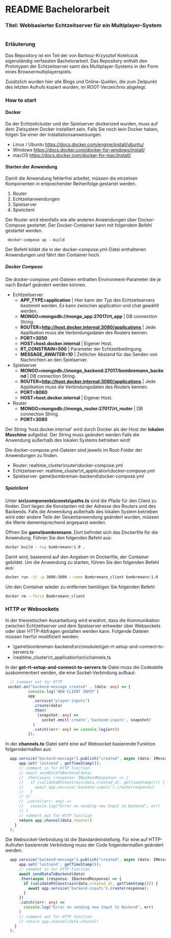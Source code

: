 # README Bachelorarbeit
### Titel: Webbasierter Echtzeitserver für ein Multiplayer-System
#
### Erläuterung
Das Repository ist ein Teil der von Bartosz-Krzysztof Kotelczuk eigenständig verfassten Bachelorarbeit. Das Repository enthält den Prototypen der Echtzeitserver samt des Multiplayer-Systems in der Form eines Browsermultiplayerspiels.

Zusätzlich wurden hier alle Blogs und Online-Quellen, die zum Zeitpunkt des letzten Aufrufs kopiert wurden, im ROOT-Verzeichnis abgelegt.

### How to start
#### Docker
Da der Echtzeitcluster und der Spielserver dockerized wurden, muss auf dem Zielsystem Docker installiert sein. 
Falls Sie noch kein Docker haben, folgen Sie einer der Installationsanweisungen.

- Linux / Ubuntu https://docs.docker.com/engine/install/ubuntu/
- Windows https://docs.docker.com/docker-for-windows/install/
- macOS https://docs.docker.com/docker-for-mac/install/

#### Starten der Anwendung
Damit die Anwendung fehlerfrei arbeitet, müssen die einzelnen Komponenten in entprechender Reihenfolge gestartet werden.

1. Router
2. Echtzeitanwendungen
3. Spielserver
4. Spielclient

Der Router wird ebenfalls wie alle anderen Anwendungen über Docker-Compose gestartet. Der Docker-Container kann mit folgendem Befehl gestartet werden. 

```
 docker-compose up --build
```
Der Befehl bildet die in der docker-compose.yml-Datei enthaltenen Anwendungen und fährt den Container hoch.

##### Docker Compose
Die docker-compose.yml-Dateien enthalten Environment-Parameter die je nach Bedarf geändert werden können.
- Echtzeitserver
  - **APP_TYPE=application**
    | Hier kann der Typ des Echtzeitservers bestimmt werden. Es kann zwischen application und chat gewählt werden. 
  - **MONGO=mongodb://mongo_app:27017/rt_app**
    | DB connection String.
  - **ROUTER=http://host.docker.internal:3080/applications**
    | Jede Applikation muss die Verbindungsdaten des Routers kennen.
  - **PORT=3050**
  - **HOST=host.docker.internal**
    | Eigener Host.
  - **RT_CONSTRAIN=500**
    | Parameter der Echtzeitbedingung.
  - **MESSAGE_AWAITER=10**
    | Zeitlicher Abstand für das Senden von Nachrichten an den Spielserver.
- Spielserver
  - **MONGO=mongodb://mongo_backend:27017/bombremann_backend**
    | DB connection String.
  - **ROUTER=http://host.docker.internal:3080/applications**
    | Jede Applikation muss die Verbindungsdaten des Routers kennen.
  - **PORT=8080**
  - **HOST=host.docker.internal**
    | Eigener Host.
- Router
  - **MONGO=mongodb://mongo_router:27017/rt_router**
    | DB connection String.
  - **PORT=3080**

Der String 'host.docker.internal' wird durch Docker als der Host der **lokalen** **Maschine** aufgelöst. Der String muss geändert werden Falls die Anwendung außerhalb des lokalen Systems betrieben wird!  

Die docker-compose.yml-Dateien sind jeweils im Root-Folder der Anwendungen zu finden.

- Router: realtime_cluster\router\docker-compose.yml
- Echtzeitserver: realtime_cluster\rt_application\docker-compose.yml
- Spielserver: game\bombreman-backend\docker-compose.yml

##### Spielclient
Unter **src\components\consts\paths.ts** sind die Pfade für den Client zu finden. Dort liegen die Konstanten mit der Adresse des Routers und des Backends. Falls die Anwendung außerhalb des lokalen System betrieben wird oder andere Teile der Gesamtanwendung geändert wurden, müssen die Werte dementsprechend angepasst werden.

Öffnen Sie **game\bombremann**. Dort befindet sich das Dockerfile für die Anwendung.
Führen Sie den folgenden Befehl aus: 
```cmd
docker build --tag bombremann:1.0 .
```
Damit wird, basierend auf den Angaben im Dockerfile, der Container gebildet.
Um die Anwendung zu starten, führen Sie den folgenden Befehl aus:
```cmd
docker run -it -p 3000:3000 --name Bombremann_client bombremann:1.0
```
Um den Container wieder zu entfernen benötigen Sie folgenden Befehl: 
```cmd
docker rm --force Bombremann_client
```
### HTTP or Websockets
In der theoretischen Ausarbeitung wird erwähnt, dass die Kommunikation zwischen Echtzeitserver und dem Spielserver entweder über Websockets oder über HTTP-Abfragen gestalten werden kann. 
Folgende Dateien müssen hierfür modifiziert werden:

  - \game\bombreman-backend\src\modules\get-rt-setup-and-connect-to-servers.ts
  - \realtime_cluster\rt_application\src\channels.ts

In der **get-rt-setup-and-connect-to-servers.ts**-Datei muss die Codestelle auskommentiert werden, die eine Socket-Verbindung aufbaut:

```typescript
  // Comment out for HTTP
 socket.on("backend-message created" , (data: any) => {
          console.log('NEW CLIENT INPUT')
          app
            .service("player-inputs")
            .create(data)
            .then(
              (snapshot: any) => 
                socket.emit('create','backend-inputs', snapshot)
            )
            .catch((err: any) => console.log(err))
          });
```

In der **channels.ts**-Datei sieht eine auf Websocket basierende Funktion folgerndermaßen aus: 
```typescript
  app.service("backend-message").publish("created", async (data: IMessageToBackend, context) => {
      app.set('lastsend', getTimeStamp());
      // comment in for HTTP function
      // await sendDataToBackend(data)
      // .then(async (response: IBackendResponse) => {
      //   if (validateRtConstrain(data.created_at, getTimeStamp())) {
      //     await app.service('backend-inputs').create(response);
      //   }
      // })
      // .catch((err: any) =>
      //   console.log("Error on sending new Input to Backend", err)
      // )
      // comment out for HTTP function
      return app.channel(data.channel)
    }
  );
```

Die Websocket-Verbindung ist die Standardeinstellung. Für eine auf HTTP-Aufrufen basierende Verbindung muss der Code folgendermaßen geändert werden:

```typescript
  app.service("backend-message").publish("created", async (data: IMessageToBackend, context) => {
      app.set('lastsend', getTimeStamp());
      // comment in for HTTP function
      await sendDataToBackend(data)
      .then(async (response: IBackendResponse) => {
        if (validateRtConstrain(data.created_at, getTimeStamp())) {
          await app.service('backend-inputs').create(response);
        }
      })
      .catch((err: any) =>
        console.log("Error on sending new Input to Backend", err)
      )
      // comment out for HTTP function
      // return app.channel(data.channel)
    }
  );
```